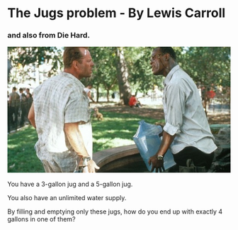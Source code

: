 # The Jugs problem - By Lewis Carroll

### and also from Die Hard.

![die-hard](https://github.com/MiradoConsulting/tla-workshop/blob/main/jugs/jugs.jpg)

You have a 3-gallon jug and a 5-gallon jug.

You also have an unlimited water supply.

By filling and emptying only these jugs, how do you end up with exactly 4 gallons in one of them?

